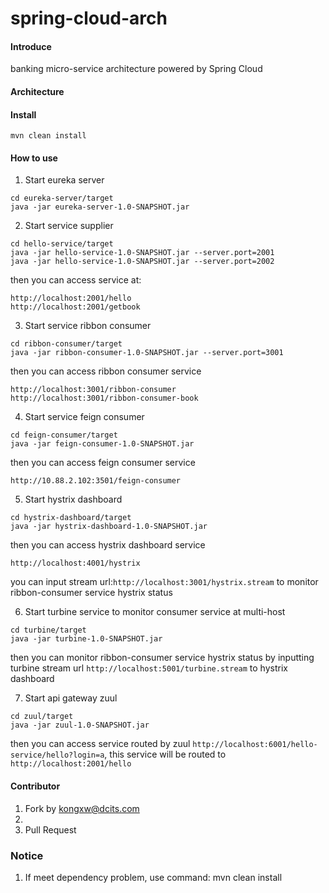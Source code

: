 # spring-cloud-arch

#### Introduce
banking micro-service architecture powered by Spring Cloud

#### Architecture



#### Install

```mvn clean install```

#### How to use

1. Start eureka server
```
cd eureka-server/target
java -jar eureka-server-1.0-SNAPSHOT.jar
```

2. Start service supplier
```
cd hello-service/target
java -jar hello-service-1.0-SNAPSHOT.jar --server.port=2001
java -jar hello-service-1.0-SNAPSHOT.jar --server.port=2002
```
then you can access service at:
```
http://localhost:2001/hello
http://localhost:2001/getbook
```

3. Start service ribbon consumer
```
cd ribbon-consumer/target
java -jar ribbon-consumer-1.0-SNAPSHOT.jar --server.port=3001
```
then you can access ribbon consumer service 
```
http://localhost:3001/ribbon-consumer
http://localhost:3001/ribbon-consumer-book
```

4. Start service feign consumer
```
cd feign-consumer/target
java -jar feign-consumer-1.0-SNAPSHOT.jar
```
then you can access feign consumer service 
```
http://10.88.2.102:3501/feign-consumer
```

5. Start hystrix dashboard
```
cd hystrix-dashboard/target
java -jar hystrix-dashboard-1.0-SNAPSHOT.jar
```
then you can access hystrix dashboard service 
```
http://localhost:4001/hystrix
```
you can input stream url:``` http://localhost:3001/hystrix.stream ``` to monitor ribbon-consumer service hystrix status

6. Start turbine service to monitor consumer service at multi-host
```
cd turbine/target
java -jar turbine-1.0-SNAPSHOT.jar
```
then you can monitor ribbon-consumer service hystrix status by inputting turbine stream url ```http://localhost:5001/turbine.stream``` to hystrix dashboard

7. Start api gateway zuul
```
cd zuul/target
java -jar zuul-1.0-SNAPSHOT.jar
```
then you can access service routed by zuul
```http://localhost:6001/hello-service/hello?login=a```, this service will be routed to ```http://localhost:2001/hello```




#### Contributor

1. Fork by kongxw@dcits.com
2. 
3. Pull Request


### Notice
1. If meet dependency problem, use command: mvn clean install
